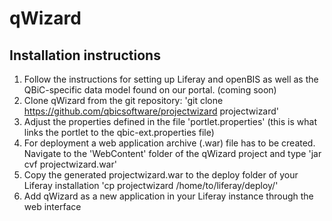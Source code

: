 # qWizard

## Installation instructions

1. Follow the instructions for setting up Liferay and openBIS as well as the QBiC-specific data model found on our portal. (coming soon)
2. Clone qWizard from the git repository: 'git clone https://github.com/qbicsoftware/projectwizard projectwizard'
3. Adjust the properties defined in the file 'portlet.properties' (this is what links the portlet to the qbic-ext.properties file)
4. For deployment a web application archive (.war) file has to be created. Navigate to the 'WebContent' folder of the qWizard project and type 'jar cvf projectwizard.war'
5. Copy the generated projectwizard.war to the deploy folder of your Liferay installation 'cp projectwizard /home/to/liferay/deploy/'
6. Add qWizard as a new application in your Liferay instance through the web interface
